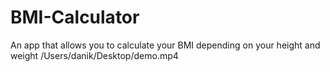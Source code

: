 # BMI-Calculator

An app that allows you to calculate your BMI depending on your height and weight
/Users/danik/Desktop/demo.mp4
